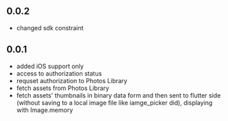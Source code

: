## 0.0.2

* changed sdk constraint

## 0.0.1

* added iOS support only
* access to authorization status
* requset authorization to Photos Library
* fetch assets from Photos Library
* fetch assets' thumbnails in binary data form and then sent to flutter side (without saving to a local image file like iamge_picker did), displaying with Image.memory


